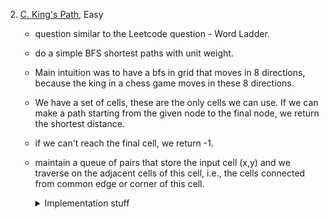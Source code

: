 
2.  [C. King's Path](https://codeforces.com/contest/242/problem/C), Easy

    - question similar to the Leetcode question - Word Ladder.
    - do a simple BFS shortest paths with unit weight.
    - Main intuition was to have a bfs in grid that moves in 8 directions, because the king in a chess game moves in these 8 directions.
    - We have a set of cells, these are the only cells we can use. If we can make a path starting from the given node to the final node, we return the shortest distance.
    - if we can't reach the final cell, we return -1.
    - maintain a queue of pairs that store the input cell (x,y) and we traverse on the adjacent cells of this cell, i.e., the cells connected from common edge or corner of this cell.

        <details>
        	 <summary> Implementation stuff </summary> <br>
    
      ```cpp
        #include<bits/stdc++.h>
        using namespace std;
        #define ll long long int
        #define lld long double
        #define pii pair<ll,ll>
        #define vi  vector<ll>
        #define vii vector<pii>
        #define vvi vector<vector<ll>> 
        #define fast ios_base::sync_with_stdio(0);cin.tie(0);cout.tie(0);
        const ll MOD = 1e9 + 7;
        const ll N = 1e8;
        const ll M = 1e12 + 10;
        const ll inf = 1e9;
         
        int dx[8] = {0, 1, 0, -1, 1, -1, 1, -1};
        int dy[8] = {1, 0, -1, 0, 1, 1, -1, -1};
         
        ll solve(){
            ll x0, y0, x1, y1;
            cin >> x0 >> y0 >> x1 >> y1;
         
            map<pii, ll> in;
         
            ll n;   cin >> n;
            while(n--){
                ll r, a, b;     cin >> r >> a >> b;
                for (ll i = a; i<=b; i++){
                    in[{r, i}]++;
                }
            }
         
            if (in.find({x1, y1}) == in.end())  return -1;
            else{
                queue<pii> bfs;
                bfs.push({x0, y0});
                ll ct = 0;
                bool found = false;
         
                while(!bfs.empty()){
                    ct++;
                    ll n = bfs.size();
                    while(n--){
                        pii i = bfs.front();    bfs.pop();
                        ll x = i.first, y = i.second;
                        for (int j = 0; j<8; j++){
                            ll nx = x + dx[j], ny = y + dy[j];
                            if ((nx>=0 and nx<inf) and (ny>=0 and ny<inf)){
         
                                if (nx == x1 and ny == y1){
                                    return ct;
                                }
         
                                if (in[{nx, ny}] > 0){
                                    bfs.push({nx, ny});
                                    in[{nx, ny}] --;
                                }
         
                            }
                        }
                    }
                }
         
            }
         
            return -1;
        }
         
         
        int main(){
            fast;
         
            ll ans = solve();
            cout << ans << '\n';
         
            return 0;
        }
      ```
    
      </details>
    

